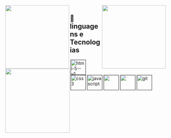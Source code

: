 <a href="#">
  <img height=200 align="left" src="https://my-stats-43gk.vercel.app/api?username=notoriouswin&show_icons=true&theme=gotham&hide=contribs,issues&show=discussions_answered&rank_icon=github&include_all_commits=true&card_width=150" />
</a>
<a href="#">
  <img height=200 align="right" src="https://my-stats-43gk.vercel.app/api/top-langs/?username=notoriouswin&hide=html,scss,css&langs_count=8&layout=compact&theme=gotham&card_width=150" />
</a>

<img align="left" height=202 src="https://github-readme-streak-stats-git-main-davids-projects-ad77adcc.vercel.app/?user=notoriouswin&theme=gotham"/>
<!-- <img align="left" height=97 src="https://github-profile-trophy.vercel.app/?username=notoriouswin&theme=onestar&no-frame=true&title=Stars,Followers,Commits&column=-1"/> -->

<p align="right">
  <h2>👾linguagens e Tecnologias</h2>
  <a href=><img width="48" height="48" src="https://img.icons8.com/color/48/html-5--v1.png" alt="html-5--v1"/></a>
  <a href=><img width="48" height="48" src="https://img.icons8.com/color/48/css3.png" alt="css3"/></a>
  <a href=><img width="48" height="48" src="https://img.icons8.com/fluency/48/javascript.png" alt="javascript"/></a>
  <a href=><img width="48" height="48" src="https://img.icons8.com/?size=100&id=54087&format=png&color=000000"/></a>
  <a href=><img width="48" height="48" src="https://img.icons8.com/?size=100&id=QBqFNfPPB2Kx&format=png&color=000000"/></a>
   <a href=><img width="48" height="48" src="https://img.icons8.com/color/48/git.png" alt="git"/></a>
</p>
